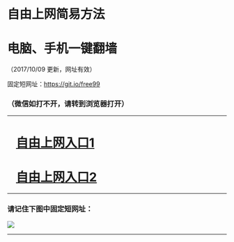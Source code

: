 ﻿# 自由上网简易方法

# 电脑、手机一键翻墙

（2017/10/09 更新，网址有效）

固定短网址：https://git.io/free99

### （微信如打不开，请转到浏览器打开）


***





# &nbsp;&nbsp; <a href="http://ft440429641.fwq-tz-1001.info/fwqtz01.html?t=10090018760 " target="_blank">自由上网入口1</a>
# &nbsp;&nbsp; <a href="http://ft179868261.fwq-tz-1002.info/fwqtz02.html?t=100900113382 " target="_blank">自由上网入口2</a>
***

### 请记住下图中固定短网址：

<img src="https://s3-us-west-2.amazonaws.com/fwq-1001/yjfq-20170905okok.png" /> 


***

